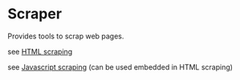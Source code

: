 # Scraper

Provides tools to scrap web pages.

see [HTML scraping](https://github.com/jloup/scraper/tree/master/html)

see [Javascript scraping](https://github.com/jloup/scraper/tree/master/js) (can be used embedded in HTML scraping)
